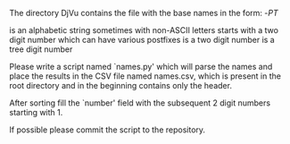 The directory DjVu contains the file with the base names in the form:
<printer>-<font>_PT<fascicule>_<plate>

<printer> is an alphabetic string sometimes with non-ASCII letters
<font> starts with a two digit number which can have various postfixes
<fascicule> is a two digit number
<plate> is a tree digit number

Please write a script named `names.py' which will parse the names and
place the results in the CSV file named names.csv, which is present in
the root directory and in the beginning contains only the
header.

After sorting fill the `number' field with the subsequent 2 digit
numbers starting with 1.

If possible please commit the script to the repository.
